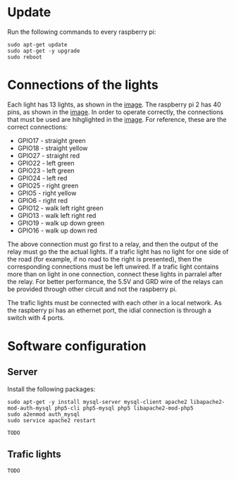 # Update

Run the following commands to every raspberry pi:

    sudo apt-get update
    sudo apt-get -y upgrade
    sudo reboot

# Connections of the lights

Each light has 13 lights, as shown in the [image](lights.png).
The raspberry pi 2 has 40 pins, as shown in the [image](http://www.open-electronics.org/wp-content/uploads/2014/12/Raspberry-Pi-GPIO-Layout-Worksheet.png).
In order to operate correctly, the connections that must be used are hihglighted in the [image](schematic.png).
For reference, these are the correct connections:

* GPIO17 - straight green
* GPIO18 - straight yellow
* GPIO27 - straight red
* GPIO22 - left green
* GPIO23 - left green
* GPIO24 - left red
* GPIO25 - right green
* GPIO5 - right yellow
* GPIO6 - right red
* GPIO12 - walk left right green
* GPIO13 - walk left right red
* GPIO19 - walk up down green
* GPIO16 - walk up down red

The above connection must go first to a relay, and then the output of the relay must go the the actual lights.
If a trafic light has no light for one side of the road (for example, if no road to the right is presented), then the corresponding connections must be left unwired.
If a trafic light contains more than on light in one connection, connect these lights in parralel after the relay.
For better performance, the 5.5V and GRD wire of the relays can be provided through other circuit and not the raspberry pi.

The trafic lights must be connected with each other in a local network.
As the raspberry pi has an ethernet port, the idial connection is through a switch with 4 ports.


# Software configuration

## Server

Install the following packages:

    sudo apt-get -y install mysql-server mysql-client apache2 libapache2-mod-auth-mysql php5-cli php5-mysql php5 libapache2-mod-php5
    sudo a2enmod auth_mysql
    sudo service apache2 restart

    TODO

## Trafic lights

    TODO